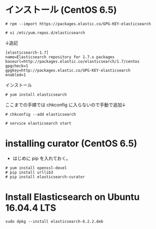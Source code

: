 # インストール (CentOS 6.5)

```
# rpm --import https://packages.elastic.co/GPG-KEY-elasticsearch
```



```
# vi /etc/yum.repos.d/elasticsearch
```

↓追記

```
[elasticsearch-1.7]
name=Elasticsearch repository for 1.7.x packages
baseurl=http://packages.elastic.co/elasticsearch/1.7/centos
gpgcheck=1
gpgkey=http://packages.elastic.co/GPG-KEY-elasticsearch
enabled=1
```

インストール

```
# yum install elasticsearch
```

ここまでの手順では chkconfig に入らないので手動で追加↓

```
# chkconfig --add elasticsearch
```

```
# service elasticsearch start
```


# installing curator (CentOS 6.5)

- はじめに pip を入れておく。

```
# yum install openssl-devel
# pip install urllib3
# pip install elasticsearch-curator
```


# Install Elasticsearch on Ubuntu 16.04.4 LTS

```
sudo dpkg --install elasticsearch-6.2.2.deb
```

